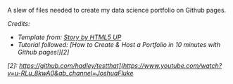 A slew of files needed to create my data science portfolio on Github pages.

<i>
Credits:

- Template from: [Story by HTML5 UP][1]
- Tutorial followed: [How to Create & Host a Portfolio in 10 minutes with Github pages!][2]
 
[1]: https://html5up.net/story
[2]: https://github.com/hadley/testthat](https://www.youtube.com/watch?v=u-RLu_8kwA0&ab_channel=JoshuaFluke
</i>
